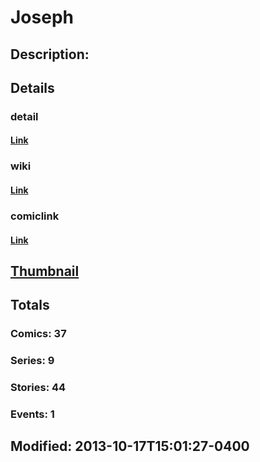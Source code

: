 # Joseph
## Description: 
## Details
### detail
#### [Link](http://marvel.com/characters/1099/joseph?utm_campaign=apiRef&utm_source=d8455188da2836f893171a8a63981172)
### wiki
#### [Link](http://marvel.com/universe/Joseph?utm_campaign=apiRef&utm_source=d8455188da2836f893171a8a63981172)
### comiclink
#### [Link](http://marvel.com/comics/characters/1009380/joseph?utm_campaign=apiRef&utm_source=d8455188da2836f893171a8a63981172)
## [Thumbnail](http://i.annihil.us/u/prod/marvel/i/mg/1/00/5260339868b8c.jpg)
## Totals
### Comics: 37
### Series: 9
### Stories: 44
### Events: 1
## Modified: 2013-10-17T15:01:27-0400